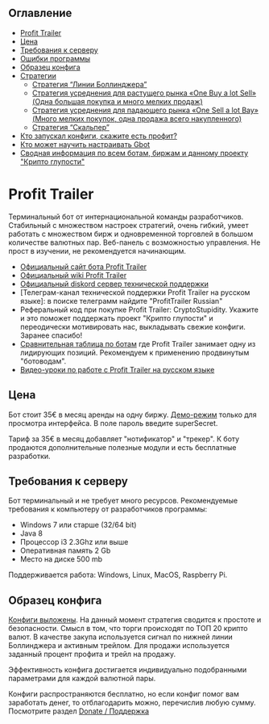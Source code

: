 ## Оглавление

* [Profit Trailer](#Profit-Trailer)
* [Цена](#Цена)
* [Требования к серверу](#Требования-к-серверу)
* [Ошибки программы](#Ошибки-программы)
* [Образец конфига](#Образец-конфига)
* [Стратегии](#Стратегии)
  * [Стратегия “Линии Боллинджера”](#Стратегия-Линии-Боллинджера)
  * [Стратегия усреднения для растущего рынка «One Buy a lot Sell» (Одна большая покупка и много мелких продаж)](#Стратегия-усреднения-для-растущего-рынка-one-buy-a-lot-sell-Одна-большая-покупка-и-много-мелких-продаж)
  * [Стратегия усреднения для падающего рынка «One Sell a lot Bay» (Много мелких покупок, одна продажа всего накупленного)](#Стратегия-усреднения-для-падающего-рынка-one-sell-a-lot-bay-Много-мелких-покупок-одна-продажа-всего-накупленного)
  * [Стратегия “Скальпер”](#Стратегия-Скальпер)
* [Кто запускал конфиги, скажите есть профит?](#Кто-запускал-конфиги-скажите-есть-профит)
* [Кто может научить настраивать Gbot](#Кто-может-научить-настраивать-gbot)
* [Сводная информация по всем ботам, биржам и данному проекту "Крипто глупости"](/README.md)

# Profit Trailer

Терминальный бот от интернациональной команды разработчиков. Стабильный с множеством настроек стратегий, очень гибкий, умеет работать с множеством бирж и одновременной торговлей в большом количестве валютных пар. Веб-панель с возможностью управления. Не прост в изучении, не рекомендуется начинающим.

* [Официальный сайт бота Profit Trailer](https://profittrailer.com/)
* [Официальный wiki Profit Trailer](https://wiki.profittrailer.com/doku.php)
* [Официальный diskord сервер технической поддержки](https://discord.gg/K9a37Vh)
* [Телеграм-канал технической поддержки Profit Trailer на русском языке]: в поиске телеграмм найдите "ProfitTrailer Russian"
* Реферальный код при покупке Profit Trailer: CryptoStupidity. Укажите и это поможет поддержать проект "Крипто глупости" и переодически мотивировать нас, выкладывать свежие конфиги. Заранее спасибо!
* [Сравнительная таблица по ботам](https://docs.google.com/spreadsheets/d/1VMG21PQHvU3cDLZ6fLL17TWjiEgWzSpRfk3jA37MMUg/edit?usp=sharing) где Profit Trailer занимает одну из лидирующих позиций. Рекомендуем к применению продвинутым "ботоводам".
* [Видео-уроки по работе с Profit Trailer на русском языке](https://www.youtube.com/watch?v=c3eR-OKFsfc&list=PLbYtQ6_YnkBQI9yNPVnkm2KdezumK2aqH)

## Цена

Бот стоит 35€ в месяц аренды на одну биржу. [Демо-режим](https://demo.profittrailer.io/login) только для просмотра интерфейса. В поле пароль введите superSecret.

Тариф за 35€ в месяц добавляет "нотификатор" и "трекер". К боту продаются дополнительные полезные модули и есть бесплатные разработки.

## Требования к серверу

Бот терминальный и не требует много ресурсов. Рекомендуемые требования к компьютеру от разработчиков программы:

* Windows 7 или старше (32/64 bit)
* Java 8
* Процессор i3 2.3Ghz или выше
* Оперативная память 2 Gb
* Место на диске 500 mb

Поддерживается работа: Windows, Linux, MacOS, Raspberry Pi.

## Образец конфига

[Конфиги выложены](/configs/profittrailer/). На данный момент стратегия сводится к простоте и безопасности. Смысл в том, что торги происходят по ТОП 20 крипто валют. В качестве закупа используется сигнал по нижней линии Боллинджера и активным трейлом. Для продажи используется заданный процент профита и трейл на продажу.

Эффективность конфига достигается индивидуально подобранными параметрами для каждой валютной пары.

Конфиги распространяются бесплатно, но если конфиг помог вам заработать денег, то отблагодарить можно, перечислив любую сумму. Посмотрите раздел [Donate / Поддержка](/README.md#donate--Поддержка)
